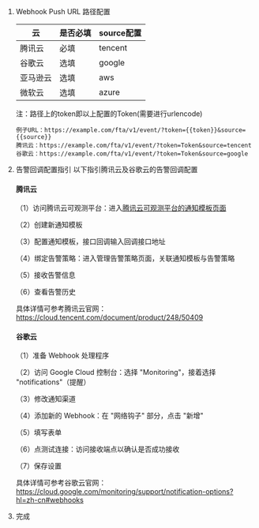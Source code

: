 1. Webhook Push URL 路径配置 

    | 云 | 是否必填 | source配置 |
    |---|----------|------|
    | 腾讯云 | 必填 | tencent  | 
    | 谷歌云 | 选填 | google   |
    | 亚马逊云 | 选填 | aws   |
    | 微软云 | 选填 | azure   |
    
    注：路径上的token即以上配置的Token(需要进行urlencode)
    ```
    例子URL：https://example.com/fta/v1/event/?token={{token}}&source={{source}}
    腾讯云：https://example.com/fta/v1/event/?token=Token&source=tencent
    谷歌云：https://example.com/fta/v1/event/?token=Token&source=google
    ```

2. 告警回调配置指引 以下指引腾讯云及谷歌云的告警回调配置
    #### 腾讯云
    （1）访问腾讯云可观测平台：进入[腾讯云可观测平台的通知模板页面](https://console.cloud.tencent.com/monitor/alarm/notice)
    
    （2）创建新通知模板
    
    （3）配置通知模板，接口回调输入回调接口地址
    
    （4）绑定告警策略：进入管理告警策略页面，关联通知模板与告警策略
    
    （5）接收告警信息
    
    （6）查看告警历史
    
    具体详情可参考腾讯云官网：<https://cloud.tencent.com/document/product/248/50409>
    #### 谷歌云
    （1）准备 Webhook 处理程序
    
    （2）访问 Google Cloud 控制台：选择 "Monitoring"，接着选择 "notifications"（提醒）
    
    （3）修改通知渠道
    
    （4）添加新的 Webhook：在 "网络钩子" 部分，点击 "新增"
    
    （5）填写表单
    
    （6）点测试连接：访问接收端点以确认是否成功接收
    
    （7）保存设置
    
    具体详情可参考谷歌云官网：<https://cloud.google.com/monitoring/support/notification-options?hl=zh-cn#webhooks>
3. 完成
    ##
